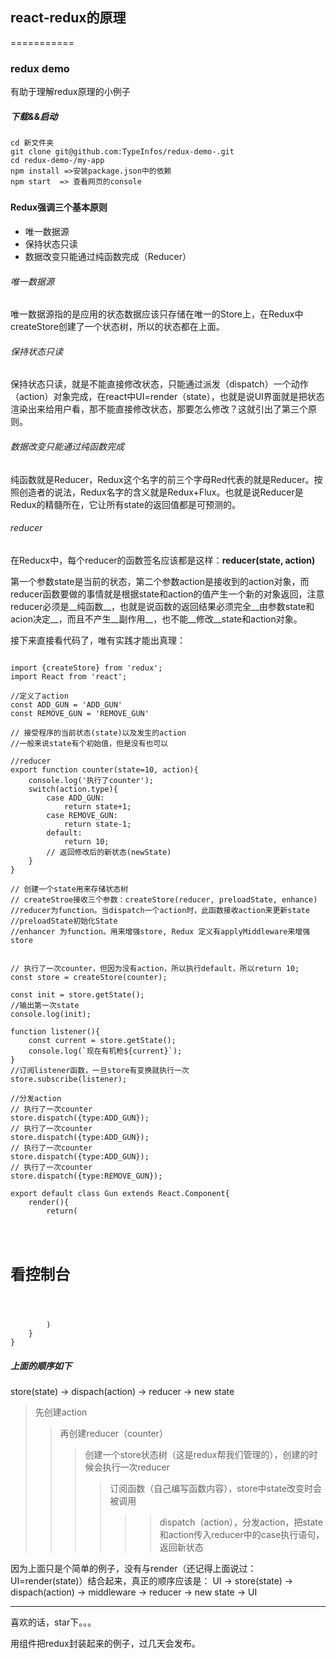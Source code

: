## react-redux的原理
===========
### redux demo
有助于理解redux原理的小例子

##### 下载&&启动

<pre><code>cd 新文件夹
git clone git@github.com:TypeInfos/redux-demo-.git
cd redux-demo-/my-app
npm install =>安装package.json中的依赖
npm start  => 查看网页的console
</pre></code>
##### 

#### Redux强调三个基本原则

* 唯一数据源
* 保持状态只读
* 数据改变只能通过纯函数完成（Reducer）

###### 唯一数据源
唯一数据源指的是应用的状态数据应该只存储在唯一的Store上，在Redux中createStore创建了一个状态树，所以的状态都在上面。

###### 保持状态只读
保持状态只读，就是不能直接修改状态，只能通过派发（dispatch）一个动作（action）对象完成，在react中UI=render（state），也就是说UI界面就是把状态渲染出来给用户看，那不能直接修改状态，那要怎么修改？这就引出了第三个原则。
###### 数据改变只能通过纯函数完成
纯函数就是Reducer，Redux这个名字的前三个字母Red代表的就是Reducer。按照创造者的说法，Redux名字的含义就是Redux+Flux。也就是说Reducer是Redux的精髓所在，它让所有state的返回值都是可预测的。

###### reducer
在Reducx中，每个reducer的函数签名应该都是这样：__reducer(state, action)__

第一个参数state是当前的状态，第二个参数action是接收到的action对象，而reducer函数要做的事情就是根据state和action的值产生一个新的对象返回，注意reducer必须是__纯函数__，也就是说函数的返回结果必须完全__由参数state和acion决定__，而且不产生__副作用__，也不能__修改__state和action对象。

接下来直接看代码了，唯有实践才能出真理：

<pre><code>
import {createStore} from 'redux';
import React from 'react';

//定义了action
const ADD_GUN = 'ADD_GUN'
const REMOVE_GUN = 'REMOVE_GUN'

// 接受程序的当前状态(state)以及发生的action
//一般来说state有个初始值，但是没有也可以

//reducer
export function counter(state=10, action){
    console.log('执行了counter');
    switch(action.type){
        case ADD_GUN:
            return state+1;
        case REMOVE_GUN:
            return state-1;
        default:
            return 10;
        // 返回修改后的新状态(newState)
    }
}

// 创建一个state用来存储状态树
// createStroe接收三个参数：createStore(reducer, preloadState, enhance)
//reducer为function。当dispatch一个action时，此函数接收action来更新state
//preloadState初始化State
//enhancer 为function。用来增强store, Redux 定义有applyMiddleware来增强store


// 执行了一次counter，但因为没有action，所以执行default，所以return 10;
const store = createStore(counter);

const init = store.getState();
//输出第一次state
console.log(init);

function listener(){
    const current = store.getState();
    console.log(`现在有机枪${current}`);
}
//订阅listener函数，一旦store有变换就执行一次
store.subscribe(listener);

//分发action
// 执行了一次counter
store.dispatch({type:ADD_GUN});
// 执行了一次counter
store.dispatch({type:ADD_GUN});
// 执行了一次counter
store.dispatch({type:ADD_GUN});
// 执行了一次counter
store.dispatch({type:REMOVE_GUN});

export default class Gun extends React.Component{
    render(){
        return(
        <div>   
                <h1 style={{backgroundColor:"deepskyblue",textAlign:"center",color:"white"}}>看控制台</h1>
        </div>
        )
    }
}
</pre></code>


##### 上面的顺序如下
store(state) -> dispach(action) -> reducer -> new state

>先创建action
>>再创建reducer（counter）
>>>创建一个store状态树（这是redux帮我们管理的），创建的时候会执行一次reducer
>>>>订阅函数（自己编写函数内容），store中state改变时会被调用
>>>>>>dispatch（action），分发action，把state和action传入reducer中的case执行语句，返回新状态

因为上面只是个简单的例子，没有与render（还记得上面说过：UI=render(state)）结合起来，真正的顺序应该是：
UI -> store(state)  -> dispach(action) -> middleware -> reducer -> new state -> UI


-------------

喜欢的话，star下。。。

用组件把redux封装起来的例子，过几天会发布。



